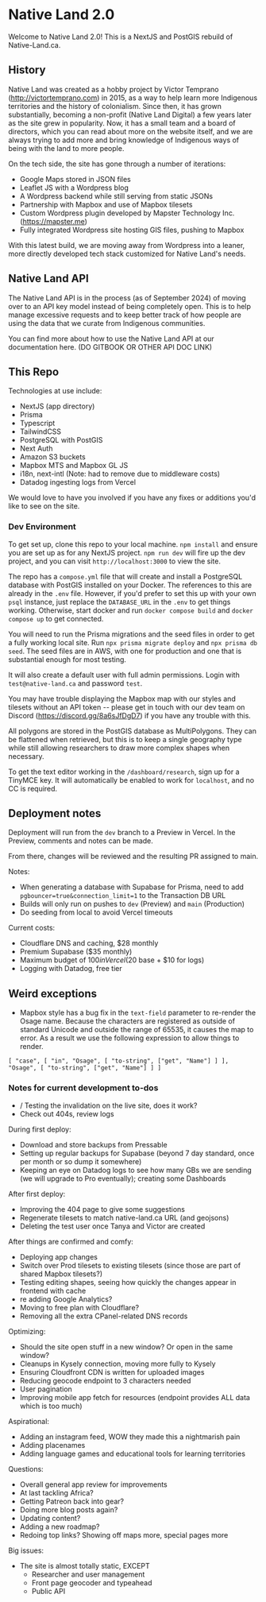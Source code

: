 # Native Land 2.0

Welcome to Native Land 2.0! This is a NextJS and PostGIS rebuild of Native-Land.ca.

## History

Native Land was created as a hobby project by Victor Temprano (http://victortemprano.com) in 2015, as a way to help learn more Indigenous territories and the history of colonialism. Since then, it has grown substantially, becoming a non-profit (Native Land Digital) a few years later as the site grew in popularity. Now, it has a small team and a board of directors, which you can read about more on the website itself, and we are always trying to add more and bring knowledge of Indigenous ways of being with the land to more people.

On the tech side, the site has gone through a number of iterations:

- Google Maps stored in JSON files
- Leaflet JS with a Wordpress blog
- A Wordpress backend while still serving from static JSONs
- Partnership with Mapbox and use of Mapbox tilesets
- Custom Wordpress plugin developed by Mapster Technology Inc. (https://mapster.me)
- Fully integrated Wordpress site hosting GIS files, pushing to Mapbox

With this latest build, we are moving away from Wordpress into a leaner, more directly developed tech stack customized for Native Land's needs.

## Native Land API

The Native Land API is in the process (as of September 2024) of moving over to an API key model instead of being completely open. This is to help manage excessive requests and to keep better track of how people are using the data that we curate from Indigenous communities.

You can find more about how to use the Native Land API at our documentation here. (DO GITBOOK OR OTHER API DOC LINK)

## This Repo

Technologies at use include:

- NextJS (app directory)
- Prisma
- Typescript
- TailwindCSS
- PostgreSQL with PostGIS
- Next Auth
- Amazon S3 buckets
- Mapbox MTS and Mapbox GL JS
- i18n, next-intl (Note: had to remove due to middleware costs)
- Datadog ingesting logs from Vercel

We would love to have you involved if you have any fixes or additions you'd like to see on the site.

### Dev Environment

To get set up, clone this repo to your local machine. `npm install` and ensure you are set up as for any NextJS project. `npm run dev` will fire up the dev project, and you can visit `http://localhost:3000` to view the site.

The repo has a `compose.yml` file that will create and install a PostgreSQL database with PostGIS installed on your Docker. The references to this are already in the `.env` file. However, if you'd prefer to set this up with your own `psql` instance, just replace the `DATABASE_URL` in the `.env` to get things working. Otherwise, start docker and run `docker compose build` and `docker compose up` to get connected.

You will need to run the Prisma migrations and the seed files in order to get a fully working local site. Run `npx prisma migrate deploy` and `npx prisma db seed`. The seed files are in AWS, with one for production and one that is substantial enough for most testing.

It will also create a default user with full admin permissions. Login with `test@native-land.ca` and password `test`.

You may have trouble displaying the Mapbox map with our styles and tilesets without an API token -- please get in touch with our dev team on Discord (https://discord.gg/8a6sJfDgD7) if you have any trouble with this.

All polygons are stored in the PostGIS database as MultiPolygons. They can be flattened when retrieved, but this is to keep a single geography type while still allowing researchers to draw more complex shapes when necessary.

To get the text editor working in the `/dashboard/research`, sign up for a TinyMCE key. It will automatically be enabled to work for `localhost`, and no CC is required.

## Deployment notes

Deployment will run from the `dev` branch to a Preview in Vercel. In the Preview, comments and notes can be made.

From there, changes will be reviewed and the resulting PR assigned to main.

Notes:

- When generating a database with Supabase for Prisma, need to add `pgbouncer=true&connection_limit=1` to the Transaction DB URL
- Builds will only run on pushes to `dev` (Preview) and `main` (Production)
- Do seeding from local to avoid Vercel timeouts

Current costs:

- Cloudflare DNS and caching, $28 monthly
- Premium Supabase ($35 monthly)
- Maximum budget of $100 in Vercel ($20 base + $10 for logs)
- Logging with Datadog, free tier

## Weird exceptions
- Mapbox style has a bug fix in the `text-field` parameter to re-render the Osage name. Because the characters are registered as outside of standard Unicode and outside the range of 65535, it causes the map to error. As a result we use the following expression to allow things to render.
```
[ "case", [ "in", "Osage", [ "to-string", ["get", "Name"] ] ], "Osage", [ "to-string", ["get", "Name"] ] ]
```

### Notes for current development to-dos

- / Testing the invalidation on the live site, does it work?
- Check out 404s, review logs

During first deploy:
- Download and store backups from Pressable
- Setting up regular backups for Supabase (beyond 7 day standard, once per month or so dump it somewhere)
- Keeping an eye on Datadog logs to see how many GBs we are sending (we will upgrade to Pro eventually); creating some Dashboards

After first deploy:
- Improving the 404 page to give some suggestions
- Regenerate tilesets to match native-land.ca URL (and geojsons)
- Deleting the test user once Tanya and Victor are created

After things are confirmed and comfy:
- Deploying app changes
- Switch over Prod tilesets to existing tilesets (since those are part of shared Mapbox tilesets?)
- Testing editing shapes, seeing how quickly the changes appear in frontend with cache
- re adding Google Analytics?
- Moving to free plan with Cloudflare?
- Removing all the extra CPanel-related DNS records

Optimizing:
- Should the site open stuff in a new window? Or open in the same window?
- Cleanups in Kysely connection, moving more fully to Kysely
- Ensuring Cloudfront CDN is written for uploaded images
- Reducing geocode endpoint to 3 characters needed
- User pagination
- Improving mobile app fetch for resources (endpoint provides ALL data which is too much)

Aspirational:
- Adding an instagram feed, WOW they made this a nightmarish pain
- Adding placenames
- Adding language games and educational tools for learning territories

Questions:
- Overall general app review for improvements
- At last tackling Africa?
- Getting Patreon back into gear?
- Doing more blog posts again?
- Updating content?
- Adding a new roadmap?
- Redoing top links? Showing off maps more, special pages more


Big issues:
- The site is almost totally static, EXCEPT
  - Researcher and user management
  - Front page geocoder and typeahead
  - Public API

